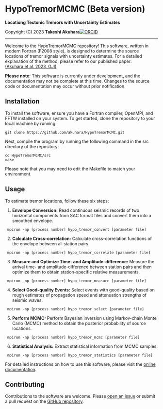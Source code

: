 # HypoTremorMCMC (Beta version)

__Locationg Tectonic Tremors with Uncertainty Estimates__

Copyright (C) 2023 __Takeshi Akuhara__[![ORCID](https://orcid.org/sites/default/files/images/orcid_16x16.png)](https://orcid.org/0000-0002-6129-8459)

---

Welcome to the HypoTremorMCMC repository! This software, written in modern Fortran (F2008 style), is designed to determine the source locations of tremor signals with uncertainty estimates. For a detailed explanation of the method, please refer to our published paper:  
[(Akuhara et al. 2023, GJI)](https://doi.org/10.1093/gji/ggad387).


 
__Please note:__  This software is currently under development, and the documentation may not be complete at this time. Changes to the source code or documentation may occur without prior notification.


## Installation 

To install the software, ensure you have a Fortran compiler, OpenMPI, and FFTW installed on your system. To get started, clone the repository to your local machine by running:

```
git clone https://github.com/akuhara/HypoTremorMCMC.git 
```

Next, compile the program by running the following command in the src directory of the repository:

```
cd HypoTremorMCMC/src
make
``` 

Please note that you may need to edit the Makefile to match your environment.

## Usage

To estimate tremor locations, follow these six steps:

1. __Envelope Conversion:__ Read continuous seismic records of two horizontal components from SAC format files and convert them into a smoothed envelope.

```
 mpirun -np [process number] hypo_tremor_convert [parameter file]
```

2. __Calculate Cross-correlation:__ Calculate cross-correlation functions of the envelope between all station pairs.

```
 mpirun -np [process number] hypo_tremor_correlate [parameter file]
```

3. __Measure and Optimize Time- and Amplitude-difference:__ Measure the arrival time- and amplitude-difference between station pairs and then optimize them to obtain station-specific relative measurements.

```
 mpirun -np [process number] hypo_tremor_measure [parameter file]
```

4. __Select Good-quality Events:__ Select events with good-quality based on rough estimates of propagation speed and attenuation strengths of seismic waves.

```
 mpirun -np [process number] hypo_tremor_select [parameter file]
```

5. __Perform MCMC:__ Perform Bayesian inversion using Markov-chain Monte Carlo (MCMC) method to obtain the posterior probability of source locations.

```
 mpirun -np [process number] hypo_tremor_mcmc [parameter file]
```

6. __Statistical Analysis:__ Extract statistical information from MCMC samples.

```
 mpirun -np [process number] hypo_tremor_statistics [parameter file]
```

For detailed instructions on how to use this software, please visit the [online documentation](https://hypotremormcmc.readthedocs.io/en/latest/).

## Contributing

Contributions to the software are welcome. Please [open an issue](https://github.com/akuhara/HypoTremorMCMC/issues) or submit a pull request on the [GitHub repository](https://github.com/akuhara/HypoTremorMCMC).
